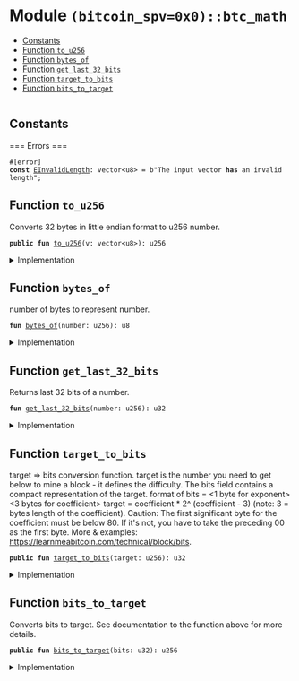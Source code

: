 
<a name="(bitcoin_spv=0x0)_btc_math"></a>

# Module `(bitcoin_spv=0x0)::btc_math`

-  [Constants](#@Constants_0)
-  [Function `to_u256`](#(bitcoin_spv=0x0)_btc_math_to_u256)
-  [Function `bytes_of`](#(bitcoin_spv=0x0)_btc_math_bytes_of)
-  [Function `get_last_32_bits`](#(bitcoin_spv=0x0)_btc_math_get_last_32_bits)
-  [Function `target_to_bits`](#(bitcoin_spv=0x0)_btc_math_target_to_bits)
-  [Function `bits_to_target`](#(bitcoin_spv=0x0)_btc_math_bits_to_target)

<pre><code></code></pre>

<a name="@Constants_0"></a>

## Constants

<a name="(bitcoin_spv=0x0)_btc_math_EInvalidLength"></a>

=== Errors ===

<pre><code>#[error]
<b>const</b> <a href="../bitcoin_spv/btc_math.md#(bitcoin_spv=0x0)_btc_math_EInvalidLength">EInvalidLength</a>: vector&lt;u8&gt; = b"The input vector <b>has</b> an invalid length";
</code></pre>

<a name="(bitcoin_spv=0x0)_btc_math_to_u256"></a>

## Function `to_u256`

Converts 32 bytes in little endian format to u256 number.

<pre><code><b>public</b> <b>fun</b> <a href="../bitcoin_spv/btc_math.md#(bitcoin_spv=0x0)_btc_math_to_u256">to_u256</a>(v: vector&lt;u8&gt;): u256
</code></pre>

<details>
<summary>Implementation</summary>

<pre><code><b>public</b> <b>fun</b> <a href="../bitcoin_spv/btc_math.md#(bitcoin_spv=0x0)_btc_math_to_u256">to_u256</a>(v: vector&lt;u8&gt;): u256 {
    <b>assert</b>!(v.length() == 32, <a href="../bitcoin_spv/btc_math.md#(bitcoin_spv=0x0)_btc_math_EInvalidLength">EInvalidLength</a>);
    <b>let</b> <b>mut</b> ans = 0u256;
    <b>let</b> <b>mut</b> i = 0;
    <b>while</b> (i &lt; 32) {
        ans = ans +  ((v[i] <b>as</b> u256)  &lt;&lt; (i * 8 <b>as</b> u8));
        i = i + 1;
    };
    ans
}
</code></pre>

</details>

<a name="(bitcoin_spv=0x0)_btc_math_bytes_of"></a>

## Function `bytes_of`

number of bytes to represent number.

<pre><code><b>fun</b> <a href="../bitcoin_spv/btc_math.md#(bitcoin_spv=0x0)_btc_math_bytes_of">bytes_of</a>(number: u256): u8
</code></pre>

<details>
<summary>Implementation</summary>

<pre><code><b>fun</b> <a href="../bitcoin_spv/btc_math.md#(bitcoin_spv=0x0)_btc_math_bytes_of">bytes_of</a>(number: u256): u8 {
    <b>let</b> <b>mut</b> b: u8 = 255;
    <b>while</b> (number & (1 &lt;&lt; b) == 0 && b &gt; 0) {
        b = b - 1;
    };
    // Follow logic in bitcoin core
    ((b <b>as</b> u32) / 8 + 1) <b>as</b> u8
}
</code></pre>

</details>

<a name="(bitcoin_spv=0x0)_btc_math_get_last_32_bits"></a>

## Function `get_last_32_bits`

Returns last 32 bits of a number.

<pre><code><b>fun</b> <a href="../bitcoin_spv/btc_math.md#(bitcoin_spv=0x0)_btc_math_get_last_32_bits">get_last_32_bits</a>(number: u256): u32
</code></pre>

<details>
<summary>Implementation</summary>

<pre><code><b>fun</b> <a href="../bitcoin_spv/btc_math.md#(bitcoin_spv=0x0)_btc_math_get_last_32_bits">get_last_32_bits</a>(number: u256): u32 {
    (number & 0xffffffff) <b>as</b> u32
}
</code></pre>

</details>

<a name="(bitcoin_spv=0x0)_btc_math_target_to_bits"></a>

## Function `target_to_bits`

target => bits conversion function.
target is the number you need to get below to mine a block - it defines the difficulty.
The bits field contains a compact representation of the target.
format of bits = <1 byte for exponent><3 bytes for coefficient>
target = coefficient * 2^ (coefficient - 3) (note: 3 = bytes length of the coefficient).
Caution:
The first significant byte for the coefficient must be below 80. If it's not, you have to take the preceding 00 as the first byte.
More & examples: <https://learnmeabitcoin.com/technical/block/bits>.

<pre><code><b>public</b> <b>fun</b> <a href="../bitcoin_spv/btc_math.md#(bitcoin_spv=0x0)_btc_math_target_to_bits">target_to_bits</a>(target: u256): u32
</code></pre>

<details>
<summary>Implementation</summary>

<pre><code><b>public</b> <b>fun</b> <a href="../bitcoin_spv/btc_math.md#(bitcoin_spv=0x0)_btc_math_target_to_bits">target_to_bits</a>(target: u256): u32 {
    // TODO: Handle case nagative target?
    // I checked bitcoin-code. They did't create any negative target.
    <b>let</b> <b>mut</b> exponent = <a href="../bitcoin_spv/btc_math.md#(bitcoin_spv=0x0)_btc_math_bytes_of">bytes_of</a>(target);
    <b>let</b> <b>mut</b> coefficient;
    <b>if</b> (exponent &lt;= 3) {
        <b>let</b> bits_shift: u8 = 8 * ( 3 - exponent);
        coefficient = <a href="../bitcoin_spv/btc_math.md#(bitcoin_spv=0x0)_btc_math_get_last_32_bits">get_last_32_bits</a>(target) &lt;&lt; bits_shift;
    } <b>else</b> {
        <b>let</b> bits_shift: u8 = 8 * (exponent - 3);
        <b>let</b> bn = target &gt;&gt; bits_shift;
        coefficient = <a href="../bitcoin_spv/btc_math.md#(bitcoin_spv=0x0)_btc_math_get_last_32_bits">get_last_32_bits</a>(bn)
    };
    // handle case target is negative number.
    // 0x00800000 is set then it indicates a negative value
    // and target can be negative
    <b>if</b> (coefficient & 0x00800000 &gt; 0) {
        // we push 00 before coefficet
        coefficient = coefficient &gt;&gt; 8;
        exponent = exponent + 1;
    };
    <b>let</b> compact = coefficient | ((exponent <b>as</b> u32) &lt;&lt; 24);
    // TODO: Check case target is a negative number.
    // However, the target mustn't be a negative number
    compact
}
</code></pre>

</details>

<a name="(bitcoin_spv=0x0)_btc_math_bits_to_target"></a>

## Function `bits_to_target`

Converts bits to target. See documentation to the function above for more details.

<pre><code><b>public</b> <b>fun</b> <a href="../bitcoin_spv/btc_math.md#(bitcoin_spv=0x0)_btc_math_bits_to_target">bits_to_target</a>(bits: u32): u256
</code></pre>

<details>
<summary>Implementation</summary>

<pre><code><b>public</b> <b>fun</b> <a href="../bitcoin_spv/btc_math.md#(bitcoin_spv=0x0)_btc_math_bits_to_target">bits_to_target</a>(bits: u32): u256 {
    <b>let</b> exponent = bits &gt;&gt; 3*8;
    // extract coefficient path or get last 24 bit of `bits`
    <b>let</b> <b>mut</b> target = (bits & 0x007fffff) <b>as</b> u256;
    <b>if</b> (exponent &lt;= 3) {
        <b>let</b> bits_shift = (8 * (3 - exponent)) <b>as</b> u8;
        target = target &gt;&gt; bits_shift;
    } <b>else</b> {
        <b>let</b> bits_shift = (8 * (exponent - 3)) <b>as</b> u8;
        target = target &lt;&lt; bits_shift;
    };
    target
}
</code></pre>

</details>
